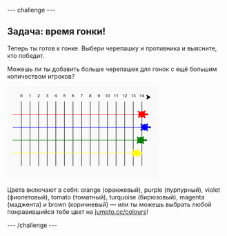\--- challenge \---

## Задача: время гонки!

Теперь ты готов к гонке. Выбери черепашку и противника и выясните, кто победит.

Можешь ли ты добавить больше черепашек для гонок с ещё большим количеством игроков?

![снимок экрана](images/race-more.png)

Цвета включают в себя: orange (оранжевый), purple (пурпурный), violet (фиолетовый), tomato (томатный), turquoise (бирюзовый), magentа (маджента) и brown (коричневый) — или ты можешь выбрать любой понравившийся тебе цвет на [jumpto.cc/colours](http://jumpto.cc/colours)!

\--- /challenge \---